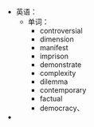 - 英语：
	- 单词：
		- controversial
		- dimension
		- manifest
		- imprison
		- demonstrate
		- complexity
		- dilemma
		- contemporary
		- factual
		- democracy、
-
